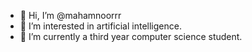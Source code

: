 - 👋 Hi, I’m @mahamnoorrr
- 👀 I’m interested in artificial intelligence.
- 🌱 I’m currently a third year computer science student.

<!---
mahamnoorrr/mahamnoorrr is a ✨ special ✨ repository because its `README.md` (this file) appears on your GitHub profile.
You can click the Preview link to take a look at your changes.
--->
